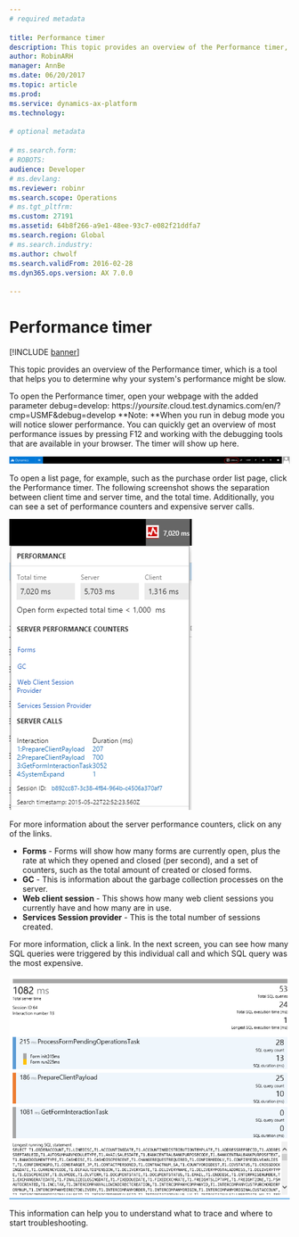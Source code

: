 ```yaml
---
# required metadata

title: Performance timer
description: This topic provides an overview of the Performance timer, which is a tool that helps you to determine why your system's performance might be slow. 
author: RobinARH
manager: AnnBe
ms.date: 06/20/2017
ms.topic: article
ms.prod: 
ms.service: dynamics-ax-platform
ms.technology: 

# optional metadata

# ms.search.form: 
# ROBOTS: 
audience: Developer
# ms.devlang: 
ms.reviewer: robinr
ms.search.scope: Operations
# ms.tgt_pltfrm: 
ms.custom: 27191
ms.assetid: 64b8f266-a9e1-48ee-93c7-e082f21ddfa7
ms.search.region: Global
# ms.search.industry: 
ms.author: chwolf
ms.search.validFrom: 2016-02-28
ms.dyn365.ops.version: AX 7.0.0

---
```


# Performance timer

[!INCLUDE [banner](../includes/banner.md)]

This topic provides an overview of the Performance timer, which is a tool that helps you to determine why your system's performance might be slow. 

To open the Performance timer, open your webpage with the added parameter debug=develop: https://<em>yoursite</em>.cloud.test.dynamics.com/en/?cmp=USMF&debug=develop **Note: **When you run in debug mode you will notice slower performance. You can quickly get an overview of most performance issues by pressing F12 and working with the debugging tools that are available in your browser. The timer will show up here. 

[![timer](./media/timer.png)](./media/timer.png) 

To open a list page, for example, such as the purchase order list page, click the Performance timer. The following screenshot shows the separation between client time and server time, and the total time. Additionally, you can see a set of performance counters and expensive server calls. 

[![2\_Timer](./media/2_timer.png)](./media/2_timer.png) 

For more information about the server performance counters, click on any of the links.

-   **Forms** - Forms will show how many forms are currently open, plus the rate at which they opened and closed (per second), and a set of counters, such as the total amount of created or closed forms.
-   **GC** - This is information about the garbage collection processes on the server.
-   **Web client session** - This shows how many web client sessions you currently have and how many are in use.
-   **Services Session provider** - This is the total number of sessions created.

For more information, click a link. In the next screen, you can see how many SQL queries were triggered by this individual call and which SQL query was the most expensive. 

[![3\_Timer](./media/3_timer.png)](./media/3_timer.png) 

This information can help you to understand what to trace and where to start troubleshooting. 

<!--In addition to this topic, you can watch this video for more information: [PERF The Performance Timer and Other Tools](https://mix.office.com/watch/ij5cqidra5q3)-->



